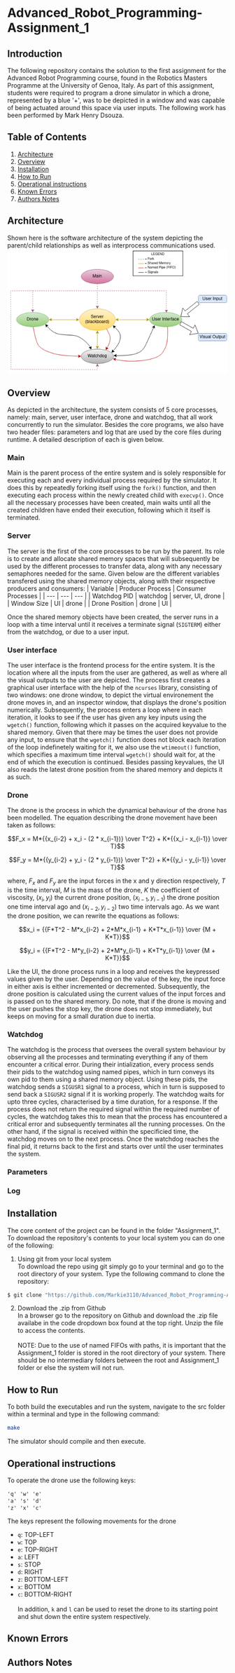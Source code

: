 Advanced_Robot_Programming-Assignment_1
================================

Introduction
----------------------
The following repository contains the solution to the first assignment for the Advanced Robot Programming course, found in the Robotics Masters Programme at the University of Genoa, Italy. As part of this assignment,
students were required to program a drone simulator in which a drone, represented by a blue '+', was to be depicted in a window and was capable of being actuated around this space via user inputs.
The following work has been performed by Mark Henry Dsouza.

Table of Contents
----------------------
1. [Architecture](https://github.com/Markie3110/Advanced_Robot_Programming-Assignment_1#architecture)
2. [Overview](https://github.com/Markie3110/Advanced_Robot_Programming-Assignment_1#overview)
3. [Installation](https://github.com/Markie3110/Advanced_Robot_Programming-Assignment_1#installation)
4. [How to Run](https://github.com/Markie3110/Advanced_Robot_Programming-Assignment_1#how-to-run)
5. [Operational instructions](https://github.com/Markie3110/Advanced_Robot_Programming-Assignment_1#operational-instructions)
6. [Known Errors](https://github.com/Markie3110/Advanced_Robot_Programming-Assignment_1#known-errors)
7. [Authors Notes](https://github.com/Markie3110/Advanced_Robot_Programming-Assignment_1#authors-notes)


Architecture
----------------------
Shown here is the software architecture of the system depicting the parent/child relationships as well as interprocess communications used.<br>
![Architecture](Architecture.png)

Overview
----------------------
As depicted in the architecture, the system consists of 5 core processes, namely: main, server, user interface, drone and watchdog, that all work concurrently to run the simulator. Besides the core programs, we also have two header files: parameters and log that are used by the core files during runtime. A detailed description of each is given below.

### Main ###
Main is the parent process of the entire system and is solely responsible for executing each and every individual process required by the simulator. It does this by repeatedly forking itself using the `fork()` function, and then executing each process within the newly created child with `execvp()`. Once all the necessary processes have been created, main waits until all the created children have ended their execution, following which it itself is terminated.

### Server ###
The server is the first of the core processes to be run by the parent. Its role is to create and allocate shared memory spaces that will subsequently be used by the different processes to transfer data, along with any necessary semaphores needed for the same. Given below are the different variables transfered using the shared memory objects, along with their respective producers and consumers:
| Variable | Producer Process | Consumer Processes |
| --- | --- | --- |
| Watchdog PID | watchdog | server, UI, drone |
| Window Size | UI | drone |
| Drone Position | drone | UI |

Once the shared memory objects have been created, the server runs in a loop with a time interval until it receives a terminate signal (`SIGTERM`) either from the watchdog, or due to a user input.

### User interface ###
The user interface is the frontend process for the entire system. It is the location where all the inputs from the user are gathered, as well as where all the visual outputs to the user are depicted. The process first creates a graphical user interface with the help of the `ncurses` library, consisting of two windows: one drone window, to depict the virtual environement the drone moves in, and an inspector window, that displays the drone's position numerically. Subsequently, the process enters a loop where in each iteration, it looks to see if the user has given any key inputs using the `wgetch()` function, following which it passes on the acquired keyvalue to the shared memory. Given that there may be times the user does not provide any input, to ensure that the `wgetch()` function does not block each iteration of the loop indefinetely waiting for it, we also use the `wtimeout()` function, which specifies a maximum time interval `wgetch()` should wait for, at the end of which the execution is continued. Besides passing keyvalues, the UI also reads the latest drone position from the shared memory and depicts it as such. 

### Drone ###
The drone is the process in which the dynamical behaviour of the drone has been modelled. The equation describing the drone movement have been taken as follows:
```math
F_x = M*{{x_{i-2} + x_i - (2 * x_{i-1})} \over T^2} + K*{{x_i - x_{i-1}} \over T}
```
```math
F_y = M*{{y_{i-2} + y_i - (2 * y_{i-1})} \over T^2} + K*{{y_i - y_{i-1}} \over T}
```
where, $F_x$ and $F_y$ are the input forces in the x and y direction respectively, $T$ is the time interval, $M$ is the mass of the drone, $K$ the coefficient of viscosity, ($x_{i},y_{i}$) the current drone position, ($x_{i-1},y_{i-1}$) the drone position one time interval ago and ($x_{i-2},y_{i-2}$) two time intervals ago. As we want the drone position, we can rewrite the equations as follows:
```math
x_i = {{F*T^2 - M*x_{i-2} + 2*M*x_{i-1} + K*T*x_{i-1}} \over {M + K*T}}
```
```math
y_i = {{F*T^2 - M*y_{i-2} + 2*M*y_{i-1} + K*T*y_{i-1}} \over {M + K*T}}
```
Like the UI, the drone process runs in a loop and receives the keypressed values given by the user. Depending on the value of the key, the input force in either axis is either incremented or decremented. Subsequently, the drone position is calculated using the current values of the input forces and is passed on to the shared memory. Do note, that if the drone is moving and the user pushes the stop key, the drone does not stop immediately, but keeps on moving for a small duration due to inertia.

### Watchdog ###
The watchdog is the process that oversees the overall system behaviour by observing all the processes and terminating everything if any of them encounter a critical error. During their intialization, every process sends their pids to the watchdog using named pipes, which in turn conveys its own pid to them using a shared memory object. Using these pids, the watchdog sends a `SIGUSR1` signal to a process, which in turn is supposed to send back a `SIGUSR2` signal if it is working properly. The watchdog waits for upto three cycles, characterised by a time duration, for a response. If the process does not return the required signal within the required number of cycles, the watchdog takes this to mean that the process has encountered a critical error and subsequently terminates all the running processes. On the other hand, if the signal is received within the specificied time, the watchdog moves on to the next process. Once the watchdog reaches the final pid, it returns back to the first and starts over until the user terminates the system.

### Parameters ###


### Log ###


Installation
----------------------
The core content of the project can be found in the folder "Assignment_1". To download the repository's contents to your local system you can do one of the following:

1. Using git from your local system<br>
To download the repo using git simply go to your terminal and go to the root directory of your system. Type the following command to clone the repository:
```bash
$ git clone "https://github.com/Markie3110/Advanced_Robot_Programming-Assignment_1"
```

2. Download the .zip from Github<br>
In a browser go to the repository on Github and download the .zip file availabe in the code dropdown box found at the top right. Unzip the file to access the contents.<br><br>
NOTE: Due to the use of named FIFOs with paths, it is important that the Assignment_1 folder is stored in the root directory of your system. There should be no intermediary folders between the root and Assignment_1
folder or else the system will not run.


How to Run
----------------------
To both build the executables and run the system, navigate to the src folder within a terminal and type in the following command:
```bash
make
```
The simulator should compile and then execute.

Operational instructions
----------------------
To operate the drone use the following keys:
```
'q' 'w' 'e'
'a' 's' 'd'
'z' 'x' 'c'
```
The keys represent the following movements for the drone
* `q`: TOP-LEFT
* `w`: TOP
* `e`: TOP-RIGHT
* `a`: LEFT
* `s`: STOP
* `d`: RIGHT
* `z`: BOTTOM-LEFT
* `x`: BOTTOM
* `c`: BOTTOM-RIGHT
<br><br>In addition, `k` and `l` can be used to reset the drone to its starting point and shut down the entire system respectively.

Known Errors
----------------------

Authors Notes
----------------------
